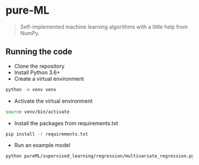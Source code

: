 # pure-ML
> Self-implemented machine learning algorithms with a little help from NumPy.

## Running the code
* Clone the repository
* Install Python 3.6+
* Create a virtual environment
```sh
python -m venv venv
```

* Activate the virtual environment
```sh
source venv/bin/activate
```

* Install the packages from requirements.txt
```sh
pip install -r requirements.txt
```

* Run an example model
```sh
python pureML/supervised_learning/regression/multivariate_regression.py
```
